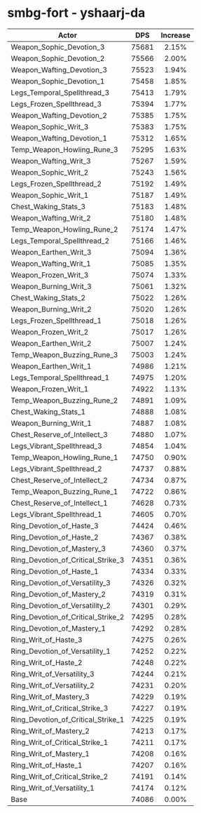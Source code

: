 # smbg-fort - yshaarj-da
| Actor | DPS | Increase |
|---|:---:|:---:|
|Weapon_Sophic_Devotion_3|75681|2.15%|
|Weapon_Sophic_Devotion_2|75566|2.00%|
|Weapon_Wafting_Devotion_3|75523|1.94%|
|Weapon_Sophic_Devotion_1|75458|1.85%|
|Legs_Temporal_Spellthread_3|75413|1.79%|
|Legs_Frozen_Spellthread_3|75394|1.77%|
|Weapon_Wafting_Devotion_2|75385|1.75%|
|Weapon_Sophic_Writ_3|75383|1.75%|
|Weapon_Wafting_Devotion_1|75312|1.65%|
|Temp_Weapon_Howling_Rune_3|75295|1.63%|
|Weapon_Wafting_Writ_3|75267|1.59%|
|Weapon_Sophic_Writ_2|75243|1.56%|
|Legs_Frozen_Spellthread_2|75192|1.49%|
|Weapon_Sophic_Writ_1|75187|1.49%|
|Chest_Waking_Stats_3|75183|1.48%|
|Weapon_Wafting_Writ_2|75180|1.48%|
|Temp_Weapon_Howling_Rune_2|75174|1.47%|
|Legs_Temporal_Spellthread_2|75166|1.46%|
|Weapon_Earthen_Writ_3|75094|1.36%|
|Weapon_Wafting_Writ_1|75085|1.35%|
|Weapon_Frozen_Writ_3|75074|1.33%|
|Weapon_Burning_Writ_3|75061|1.32%|
|Chest_Waking_Stats_2|75022|1.26%|
|Weapon_Burning_Writ_2|75020|1.26%|
|Legs_Frozen_Spellthread_1|75018|1.26%|
|Weapon_Frozen_Writ_2|75017|1.26%|
|Weapon_Earthen_Writ_2|75007|1.24%|
|Temp_Weapon_Buzzing_Rune_3|75003|1.24%|
|Weapon_Earthen_Writ_1|74986|1.21%|
|Legs_Temporal_Spellthread_1|74975|1.20%|
|Weapon_Frozen_Writ_1|74922|1.13%|
|Temp_Weapon_Buzzing_Rune_2|74891|1.09%|
|Chest_Waking_Stats_1|74888|1.08%|
|Weapon_Burning_Writ_1|74887|1.08%|
|Chest_Reserve_of_Intellect_3|74880|1.07%|
|Legs_Vibrant_Spellthread_3|74854|1.04%|
|Temp_Weapon_Howling_Rune_1|74750|0.90%|
|Legs_Vibrant_Spellthread_2|74737|0.88%|
|Chest_Reserve_of_Intellect_2|74734|0.87%|
|Temp_Weapon_Buzzing_Rune_1|74722|0.86%|
|Chest_Reserve_of_Intellect_1|74628|0.73%|
|Legs_Vibrant_Spellthread_1|74605|0.70%|
|Ring_Devotion_of_Haste_3|74424|0.46%|
|Ring_Devotion_of_Haste_2|74367|0.38%|
|Ring_Devotion_of_Mastery_3|74360|0.37%|
|Ring_Devotion_of_Critical_Strike_3|74351|0.36%|
|Ring_Devotion_of_Haste_1|74334|0.33%|
|Ring_Devotion_of_Versatility_3|74326|0.32%|
|Ring_Devotion_of_Mastery_2|74319|0.31%|
|Ring_Devotion_of_Versatility_2|74301|0.29%|
|Ring_Devotion_of_Critical_Strike_2|74295|0.28%|
|Ring_Devotion_of_Mastery_1|74292|0.28%|
|Ring_Writ_of_Haste_3|74275|0.26%|
|Ring_Devotion_of_Versatility_1|74252|0.22%|
|Ring_Writ_of_Haste_2|74248|0.22%|
|Ring_Writ_of_Versatility_3|74244|0.21%|
|Ring_Writ_of_Versatility_2|74231|0.20%|
|Ring_Writ_of_Mastery_3|74229|0.19%|
|Ring_Writ_of_Critical_Strike_3|74227|0.19%|
|Ring_Devotion_of_Critical_Strike_1|74225|0.19%|
|Ring_Writ_of_Mastery_2|74213|0.17%|
|Ring_Writ_of_Critical_Strike_1|74211|0.17%|
|Ring_Writ_of_Mastery_1|74208|0.16%|
|Ring_Writ_of_Haste_1|74207|0.16%|
|Ring_Writ_of_Critical_Strike_2|74191|0.14%|
|Ring_Writ_of_Versatility_1|74174|0.12%|
|Base|74086|0.00%|
